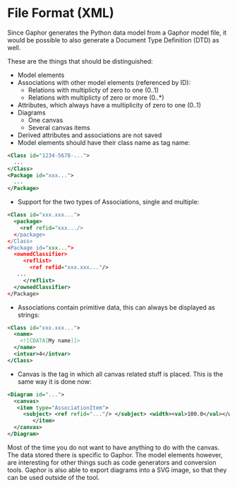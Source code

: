 # File Format (XML)

Since Gaphor generates the Python data model from a Gaphor model file, it
would be possible to also generate a Document Type Definition (DTD) as well.

These are the things that should be distinguished:
- Model elements
- Associations with other model elements (referenced by ID):
  - Relations with multiplicty of zero to one (0..1)
  - Relations with multiplicty of zero or more (0..*)
- Attributes, which always have a multiplicity of zero to one (0..1)
- Diagrams
  - One canvas
  - Several canvas items
- Derived attributes and associations are not saved
- Model elements should have their class name as tag name:

```xml
<Class id="1234-5678-...">
  ...
</Class>
<Package id="xxx...">
  ...
</Package>
```

- Support for the two types of Associations, single and multiple:

```xml
<Class id="xxx.xxx...">
  <package>
    <ref refid="xxx.../>
  </package>
</Class>
<Package id="xxx...">
  <ownedClassifier>
     <reflist>
       <ref refid="xxx.xxx..."/>
   ...
     </reflist>
  </ownedClassifier>
</Package>
```

- Associations contain primitive data, this can always be displayed as
strings:

```xml
<Class id="xxx.xxx...">
  <name>
    <![CDATA[My name]]>
  </name>
  <intvar>4</intvar>
</Class>
```

- Canvas is the tag in which all canvas related stuff is placed. This is
the same way it is done now:

```xml
<Diagram id="...">
  <canvas>
   <item type="AssociationItem">
     <subject> <ref refid="..."/> </subject> <width><val>100.0</val></width>
        </item>
  </canvas>
</Diagram>
```

Most of the time you do not want to have anything to do with the canvas. The
data stored there is specific to Gaphor. The model elements however, are
interesting for other things such as code generators and conversion tools.
Gaphor is also able to export diagrams into a SVG image, so that they can be
used outside of the tool.

